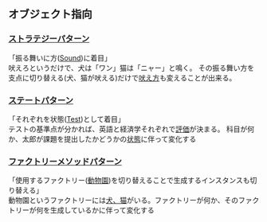 ## オブジェクト指向

### [ストラテジーパターン](https://github.com/DaisukeKarasawa/object_ruby/tree/master/strategy_pattern)

「振る舞いに方([Sound](https://github.com/DaisukeKarasawa/object_ruby/blob/master/strategy_pattern/animals_behavior.rb))に着目」
<br>吠えろというだけで、犬は「ワン」猫は「ニャー」と鳴く。
その振る舞い方を支点に切り替える(犬、猫が吠える)だけで[吠え方](https://github.com/DaisukeKarasawa/object_ruby/blob/master/strategy_pattern/spec/animals_behavior_spec.rb)も変えることが出来る。

### [ステートパターン](https://github.com/DaisukeKarasawa/object_ruby/tree/master/state_pattern)

「それぞれを状態([Test](https://github.com/DaisukeKarasawa/object_ruby/blob/master/state_pattern/school_test.rb))として着目」
<br>テストの基準点が分かれば、英語と経済学それぞれで[評価](https://github.com/DaisukeKarasawa/object_ruby/blob/master/state_pattern/spec/school_test_spec.rb)が決まる。
科目が何か、太郎が課題を提出したかどうかの[状態](https://github.com/DaisukeKarasawa/object_ruby/blob/master/state_pattern/taro_test.rb)に伴って変化する

### [ファクトリーメソッドパターン](https://github.com/DaisukeKarasawa/object_ruby/tree/master/factory_pattern)

「使用するファクトリー([動物園](https://github.com/DaisukeKarasawa/object_ruby/blob/master/factory_pattern/zoo_factory.rb))を切り替えることで生成するインスタンスも切り替える」
<br>動物園というファクトリーには[犬、猫](https://github.com/DaisukeKarasawa/object_ruby/blob/master/factory_pattern/animals_behavior.rb)がいる。ファクトリーが何か、そのファクトリーが何を生成しているかに伴って変化する
